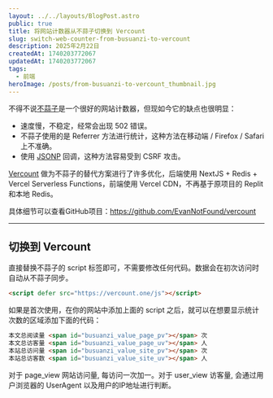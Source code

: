 ```yaml
---
layout: ../../layouts/BlogPost.astro
public: true
title: 将网站计数器从不蒜子切换到 Vercount
slug: switch-web-counter-from-busuanzi-to-vercount
description: 2025年2月22日
createdAt: 1740203772067
updatedAt: 1740203772067
tags:
  - 前端
heroImage: /posts/from-busuanzi-to-vercount_thumbnail.jpg
---
```

不得不说[不蒜子](https://busuanzi.ibruce.info/)是一个很好的网站计数器，但现如今它的缺点也很明显：
- 速度慢，不稳定，经常会出现 502 错误。
- 不蒜子使用的是 Referrer 方法进行统计，这种方法在移动端 / Firefox / Safari 上不准确。
- 使用 [JSONP](https://en.wikipedia.org/wiki/JSONP) 回调，这种方法容易受到 CSRF 攻击。

[Vercount](https://vercount.one/) 做为不蒜子的替代方案进行了许多优化，后端使用 NextJS + Redis + Vercel Serverless Functions，前端使用 Vercel CDN，不再基于原项目的 Replit 和本地 Redis。

具体细节可以查看GitHub项目：https://github.com/EvanNotFound/vercount

***

## 切换到 Vercount
直接替换不蒜子的 script 标签即可，不需要修改任何代码。数据会在初次访问时自动从不蒜子同步。
``` html
<script defer src="https://vercount.one/js"></script>
```
如果是首次使用，在你的网站中添加上面的 script 之后，就可以在想要显示统计次数的区域添加下面的代码：
``` html
本文总阅读量 <span id="busuanzi_value_page_pv"></span> 次
本文总访客量 <span id="busuanzi_value_page_uv"></span> 人
本站总访问量 <span id="busuanzi_value_site_pv"></span> 次
本站总访客数 <span id="busuanzi_value_site_uv"></span> 人
```
对于 page_view 网站访问量, 每访问一次加一。对于 user_view 访客量, 会通过用户浏览器的 UserAgent 以及用户的IP地址进行判断。
